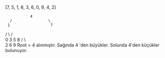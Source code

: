 [7, 5, 1, 8, 3, 6, 0, 9, 4, 2]

               4
      /                \
     1                  7
/       \         /            \
0         3       5              8
         /        \               \
         2          6               9
Root = 4 alınmıştır. Sağında 4 'den büyükler. Solunda 4'den küçükler bulunuyor.